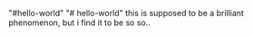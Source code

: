 "#hello-world" 
"# hello-world" 
this is supposed to be a brilliant phenomenon, but i find it to be so so..
